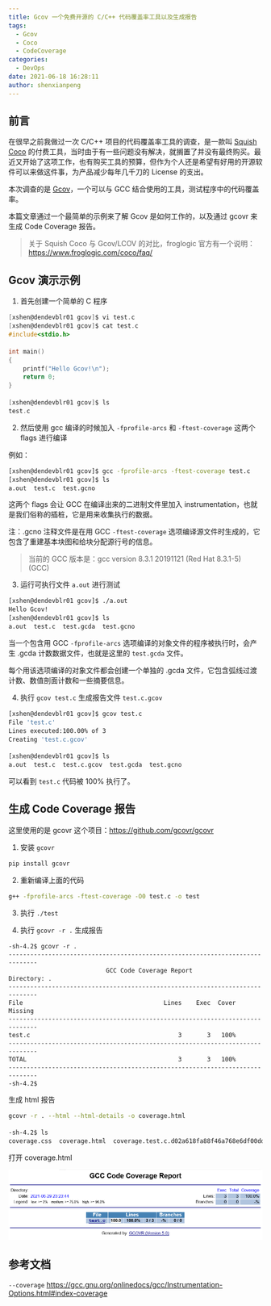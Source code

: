 ```yaml
---
title: Gcov 一个免费开源的 C/C++ 代码覆盖率工具以及生成报告
tags:
  - Gcov
  - Coco
  - CodeCoverage
categories:
  - DevOps
date: 2021-06-18 16:28:11
author: shenxianpeng
---
```


## 前言

在很早之前我做过一次 C/C++ 项目的代码覆盖率工具的调查，是一款叫 [Squish Coco](https://shenxianpeng.github.io/2019/05/squishcoco/) 的付费工具，当时由于有一些问题没有解决，就搁置了并没有最终购买。最近又开始了这项工作，也有购买工具的预算，但作为个人还是希望有好用的开源软件可以来做这件事，为产品减少每年几千刀的 License 的支出。

本次调查的是 [Gcov](https://gcc.gnu.org/onlinedocs/gcc/Gcov-Intro.html#Gcov-Intro)，一个可以与 GCC 结合使用的工具，测试程序中的代码覆盖率。

本篇文章通过一个最简单的示例来了解 Gcov 是如何工作的，以及通过 gcovr 来生成 Code Coverage 报告。

> 关于 Squish Coco 与 Gcov/LCOV 的对比，froglogic 官方有一个说明：https://www.froglogic.com/coco/faq/

## Gcov 演示示例

1. 首先创建一个简单的 C 程序

```c
[xshen@dendevblr01 gcov]$ vi test.c
[xshen@dendevblr01 gcov]$ cat test.c
#include<stdio.h>

int main()
{
    printf("Hello Gcov!\n");
    return 0;
}

[xshen@dendevblr01 gcov]$ ls
test.c
```

2. 然后使用 gcc 编译的时候加入 `-fprofile-arcs` 和 `-ftest-coverage` 这两个 flags 进行编译

例如：

```bash
[xshen@dendevblr01 gcov]$ gcc -fprofile-arcs -ftest-coverage test.c
[xshen@dendevblr01 gcov]$ ls
a.out  test.c  test.gcno
```
这两个 flags 会让 GCC 在编译出来的二进制文件里加入 instrumentation，也就是我们俗称的插桩，它是用来收集执行的数据。

注：.gcno 注释文件是在用 GCC `-ftest-coverage` 选项编译源文件时生成的，它包含了重建基本块图和给块分配源行号的信息。

> 当前的 GCC 版本是：gcc version 8.3.1 20191121 (Red Hat 8.3.1-5) (GCC)

3. 运行可执行文件 `a.out` 进行测试

```bash
[xshen@dendevblr01 gcov]$ ./a.out
Hello Gcov!
[xshen@dendevblr01 gcov]$ ls
a.out  test.c  test.gcda  test.gcno
```

当一个包含用 GCC `-fprofile-arcs` 选项编译的对象文件的程序被执行时，会产生 .gcda 计数数据文件，也就是这里的 `test.gcda` 文件。

每个用该选项编译的对象文件都会创建一个单独的 .gcda 文件，它包含弧线过渡计数、数值剖面计数和一些摘要信息。

4. 执行 `gcov test.c` 生成报告文件 `test.c.gcov`

```bash
[xshen@dendevblr01 gcov]$ gcov test.c
File 'test.c'
Lines executed:100.00% of 3
Creating 'test.c.gcov'

[xshen@dendevblr01 gcov]$ ls
a.out  test.c  test.c.gcov  test.gcda  test.gcno
```

可以看到 `test.c` 代码被 100% 执行了。

## 生成 Code Coverage 报告

这里使用的是 gcovr 这个项目：https://github.com/gcovr/gcovr

1. 安装 `gcovr`

```bash
pip install gcovr
```

2. 重新编译上面的代码

```bash
g++ -fprofile-arcs -ftest-coverage -O0 test.c -o test
```

3. 执行 `./test`

4. 执行 `gcovr -r .` 生成报告

```
-sh-4.2$ gcovr -r .
------------------------------------------------------------------------------
                           GCC Code Coverage Report
Directory: .
------------------------------------------------------------------------------
File                                       Lines    Exec  Cover   Missing
------------------------------------------------------------------------------
test.c                                         3       3   100%
------------------------------------------------------------------------------
TOTAL                                          3       3   100%
------------------------------------------------------------------------------
-sh-4.2$
```

生成 html 报告

```bash
gcovr -r . --html --html-details -o coverage.html

-sh-4.2$ ls
coverage.css  coverage.html  coverage.test.c.d02a618fa88f46a768e6df00dddaad2a.html  test  test.c  test.gcda  test.gcno
```

打开 coverage.html

![](gcov/coverage.png)

## 参考文档

`--coverage` https://gcc.gnu.org/onlinedocs/gcc/Instrumentation-Options.html#index-coverage

